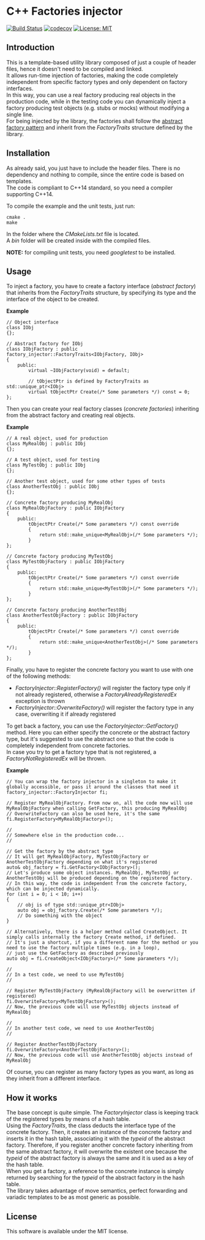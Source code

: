 # C++ Factories injector
[![Build Status](https://travis-ci.com/ebellocchia/factories_injector.svg?branch=master)](https://travis-ci.com/ebellocchia/factories_injector)
[![codecov](https://codecov.io/gh/ebellocchia/factories_injector/branch/master/graph/badge.svg)](https://codecov.io/gh/ebellocchia/factories_injector)
[![License: MIT](https://img.shields.io/badge/License-MIT-yellow.svg)](https://raw.githubusercontent.com/ebellocchia/factories_injector/master/LICENSE)

## Introduction

This is a template-based utility library composed of just a couple of header files, hence it doesn't need to be compiled and linked.\
It allows run-time injection of factories, making the code completely independent from specific factory types and only dependent on factory interfaces.\
In this way, you can use a real factory producing real objects in the production code, while in the testing code you can dynamically inject a factory producing test objects (e.g. stubs or mocks) without modifying a single line.\
For being injected by the library, the factories shall follow the [abstract factory pattern](https://en.wikipedia.org/wiki/Abstract_factory_pattern) and inherit from the *FactoryTraits* structure defined by the library.

## Installation

As already said, you just have to include the header files. There is no dependency and nothing to compile, since the entire code is based on templates.\
The code is compliant to C++14 standard, so you need a compiler supporting C++14.

To compile the example and the unit tests, just run:

    cmake .
    make

In the folder where the *CMakeLists.txt* file is located.\
A *bin* folder will be created inside with the compiled files.

**NOTE:** for compiling unit tests, you need *googletest* to be installed.

## Usage

To inject a factory, you have to create a factory interface (*abstract factory*) that inherits from the *FactoryTraits* structure, by specifying its type and the interface of the object to be created.

**Example**

    // Object interface
    class IObj
    {};

    // Abstract factory for IObj
    class IObjFactory : public factory_injector::FactoryTraits<IObjFactory, IObj>
    {
        public:
            virtual ~IObjFactory(void) = default;

            // tObjectPtr is defined by FactoryTraits as std::unique_ptr<IObj>
            virtual tObjectPtr Create(/* Some parameters */) const = 0;
    };

Then you can create your real factory classes (*concrete factories*) inheriting from the abstract factory and creating real objects.

**Example**

    // A real object, used for production
    class MyRealObj : public IObj
    {};

    // A test object, used for testing
    class MyTestObj : public IObj
    {};

    // Another test object, used for some other types of tests
    class AnotherTestObj : public IObj
    {};

    // Concrete factory producing MyRealObj
    class MyRealObjFactory : public IObjFactory
    {
        public:
            tObjectPtr Create(/* Some parameters */) const override
            {
                return std::make_unique<MyRealObj>(/* Some parameters */);
            }
    };

    // Concrete factory producing MyTestObj
    class MyTestObjFactory : public IObjFactory
    {
        public:
            tObjectPtr Create(/* Some parameters */) const override
            {
                return std::make_unique<MyTestObj>(/* Some parameters */);
            }
    };

    // Concrete factory producing AnotherTestObj
    class AnotherTestObjFactory : public IObjFactory
    {
        public:
            tObjectPtr Create(/* Some parameters */) const override
            {
                return std::make_unique<AnotherTestObj>(/* Some parameters */);
            }
    };

Finally, you have to register the concrete factory you want to use with one of the following methods:
- *FactoryInjector::RegisterFactory<FactoryType>()* will register the factory type only if not already registered, otherwise a *FactoryAlreadyRegisteredEx* exception is thrown
- *FactoryInjector::OverwriteFactory<FactoryType>()* will register the factory type in any case, overwriting it if already registered

To get back a factory, you can use the *FactoryInjector::GetFactory<FactoryType>()* method. Here you can either specify the concrete or the abstract factory type, but it's suggested to use the abstract one so that the code is completely independent from concrete factories.\
In case you try to get a factory type that is not registered, a *FactoryNotRegisteredEx* will be thrown.

**Example**

    // You can wrap the factory injector in a singleton to make it globally accessible, or pass it around the classes that need it
    factory_injector::FactoryInjector fi;

    // Register MyRealObjFactory. From now on, all the code now will use MyRealObjFactory when calling GetFactory, this producing MyRealObj
    // OverwriteFactory can also be used here, it's the same
    fi.RegisterFactory<MyRealObjFactory>();

    //
    // Somewhere else in the production code...
    //

    // Get the factory by the abstract type
    // It will get MyRealObjFactory, MyTestObjFactory or AnotherTestObjFactory depending on what it's registered
    auto& obj_factory = fi.GetFactory<IObjFactory>();
    // Let's produce some object instances. MyRealObj, MyTestObj or AnotherTestObj will be produced depending on the registered factory.
    // In this way, the code is independent from the concrete factory, which can be injected dynamically.
    for (int i = 0; i < 10; i++)
    {
        // obj is of type std::unique_ptr<IObj>
        auto obj = obj_factory.Create(/* Some parameters */);
        // Do something with the object
    }

    // Alternatively, there is a helper method called CreateObject. It simply calls internally the factory Create method, if defined.
    // It's just a shortcut, if you a different name for the method or you need to use the factory multiple times (e.g. in a loop),
    // just use the GetFactory as described previously
    auto obj = fi.CreateObject<IObjFactory>(/* Some parameters */);

    //
    // In a test code, we need to use MyTestObj
    //

    // Register MyTestObjFactory (MyRealObjFactory will be overwritten if registered)
    fi.OverwriteFactory<MyTestObjFactory>();
    // Now, the previous code will use MyTestObj objects instead of MyRealObj

    //
    // In another test code, we need to use AnotherTestObj
    //

    // Register AnotherTestObjFactory
    fi.OverwriteFactory<AnotherTestObjFactory>();
    // Now, the previous code will use AnotherTestObj objects instead of MyRealObj

Of course, you can register as many factory types as you want, as long as they inherit from a different interface.

## How it works

The base concept is quite simple. The *FactoryInjector* class is keeping track of the registered types by means of a hash table.\
Using the *FactoryTraits*, the class deducts the interface type of the concrete factory. Then, it creates an instance of the concrete factory and inserts it in the hash table, associating it with the *typeid* of the abstract factory. Therefore, if you register another concrete factory inheriting from the same abstract factory, it will overwrite the existent one because the *typeid* of the abstract factory is always the same and it is used as a key of the hash table.\
When you get a factory, a reference to the concrete instance is simply returned by searching for the *typeid* of the abstract factory in the hash table.\
The library takes advantage of move semantics, perfect forwarding and variadic templates to be as most generic as possible.

## License

This software is available under the MIT license.
